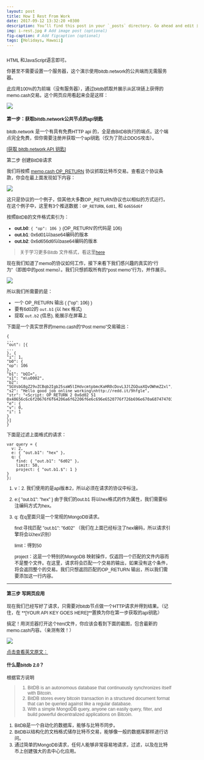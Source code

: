```yaml
---
layout: post
title: How I Rest From Work
date: 2017-09-12 13:32:20 +0300
description: You’ll find this post in your `_posts` directory. Go ahead and edit it and re-build the site to see your changes. # Add post description (optional)
img: i-rest.jpg # Add image post (optional)
fig-caption: # Add figcaption (optional)
tags: [Holidays, Hawaii]
---
```

HTML 和JavaScript语言即可。

你甚至不需要设置一个服务器，这个演示使用bitdb.network的公共端而无需服务器。



此应用100%的为前端（没有服务器），通过bitdb抓取并展示从区块链上获得的memo.cash交易。这个网页应用看起来会是这样：

![](E:\git_project\blockchain\assets\img\app.png)

#### 第一步：获取bitdb.network公共节点的api钥匙

bitdb.network 是一个有具有免费HTTP api 的，全是由BitDB执行的端点。这个端点完全免费，但你需要注册并获取一个api钥匙（仅为了防止DDOS攻击）。

[[获取 bitdb.network API 钥匙\]](https://bitdb.network/v2/dashboard)

第二步 创建BitDB请求

我们将按照 [memo.cash OP_RETURN](https://memo.cash/protocol) 协议抓取比特币交易。查看这个协议条款，你会在最上面发现如下内容：

![](E:\git_project\blockchain\assets\img\memoprotocol.png)

这只是协议的一个例子，但其他大多数OP_RETURN协议也以相似的方式运行。在这个例子中，这里有3个推送数据：`OP_RETURN`, `6d01`, 和 `6d656d6f`

按照BitDB的文件格式索引为：

- **out.b0**: `{ "op": 106 }` (OP_RETURN'的代码是 106)
- **out.b1**: 0x6d01以base64编码的版本
- **out.b2**:  0x6d656d6f以base64编码的版本

> 关于学习更多Bitdb 文件格式，看这里[here](https://docs.bitdb.network/docs/indexer#2-bitdb-document-format)

现在我们知道了memo的协议如何工作，接下来看下我们感兴趣的真实的“行为”（即图中的post memo）。我们只想抓取所有的“post memo”行为，并作展示。

![](E:\git_project\blockchain\assets\img\memopost.png)

所以我们所需要的是：

- 一个 OP_RETURN 输出 ( {"op": 106} )
- 要有6d02的 `out.b1`  (以 hex 格式)
- 提取 `out.b2` (信息), 能展示在屏幕上

下面是一个真实世界的memo.cash的“Post memo”交易输出：

```
{
...
"out": [{
...
}, {
"i": 1,
"b0": {
"op": 106
},
"b1": "bQI=",
"s1": "m\u0002",
"b2": "SGVsbG8gZ29vZCBqb2Igb25saW5lIHdvcmtpbmcKaHR0cDovL3JlZGQuaXQvOWhmZ2xl",
"s2": "Hello good job online working\nhttp://redd.it/9hfgle",
"str": "<Script: OP_RETURN 2 0x6d02 51 0x48656c6c6f20676f6f64206a6f62206f6e6c696e6520776f726b696e670a687474703a2f2f726564642e69742f396866676c65>",
"e": {
"v": 0,
"i": 1
}
}]
}
```

下面是过滤上面格式的请求：

```
var query = {
  v: 2,
  e: { "out.b1": "hex" },
  q: {
    find: { "out.b1": "6d02" },
    limit: 50,
    project: { "out.b1.$": 1 }
}
};
```

1. v：2. 我们使用的是api版本2，所以必须在请求的协议中标注。

2. e:{ "out.b1": "hex" }  由于我们的out.b1 将以hex格式的作为属性，我们需要标注编码方式为hex。

3. q: 在q里面只是一个常规的MongoDB请求。

   find:寻找匹配  "out.b1": "6d02" （我们在上面已经标注了hex编码，所以请求引擎将会以hex识别）

   limit：得到50

   project：这是一个特别的MongoDB 映射操作，仅返回一个匹配的文件内容而不是整个文件。在这里，请求将会匹配一个交易的输出，如果没有这个条件，将会返回整个的交易。我们只想返回匹配的OP_RETURN 输出，所以我们需要添加这一行内容。



------

#### 第三步 写网页应用

   现在我们已经写好了请求，只需要对bitdb节点做一个HTTP请求并得到结果。（记住，在 **[YOUR API KEY GOES HERE]**置换为你在第一步获取的api钥匙）

   <html>

   <head>
   <style>
   body {
   padding: 50px;
   font-family: arial;
   font-size: 12px;
   }
   div {
   width: 500px;
   margin: 0 auto;
   padding: 10px 0;
   }
   </style>
   <script>
   // The query we constructed from step 2.
   var query = {
   v: 2,
   e: { "out.b1": "hex" },
   q: {
   find: { "out.b1": "6d02" },
   limit: 50,
   project: { "out.b1.$": 1 }
   }
   };
   // Turn the query into base64 encoded string.
   // This is required for accessing a public bitdb node
   var b64 = btoa(JSON.stringify(query));
   var url = "https://bitdb.network/q/" + b64;
   // Attach API KEY as header
   var header = {
   headers: { key: [YOUR API KEY GOES HERE] }
   };
   // Make an HTTP request to bitdb.network public endpoint
   fetch(url, header).then(function(r) {
   return r.json()
   }).then(function(r) {
   // Parse the response and render the results on the screen
   r.confirmed.forEach(function(output) {
   var div = document.createElement("div");
   div.innerHTML = output.out[0].s2;
   document.body.appendChild(div)
   })
   })
   </script>
   </head>

   <body>
   </body>
   </html>

搞定！用浏览器打开这个html文件，你应该会看到下面的截图，包含最新的memo.cash内容。（亲测有效！）

![](E:\git_project\blockchain\assets\img\app.png)



[点击查看英文原文：](https://docs.bitdb.network/docs/tutorial_v2)

#### 什么是bitdb 2.0？

根据官方说明

> 1. BitDB is an autonomous database that continuously synchronizes itself with Bitcoin.
> 2. BitDB stores every bitcoin transaction in a structured document format that can be queried against like a regular database.
> 3. With a simple MongoDB query, anyone can easily query, filter, and build powerful decentralized applications on Bitcoin.

1. BitDB是一个自动化的数据库，能够与比特币同步。
2. BitDB以结构化的文档格式储存比特币交易，能够像一般的数据库那样进行访问。
3. 通过简单的MongoDB请求，任何人能够非常容易地请求，过滤，以及在比特币上创建强大的去中心化应用。